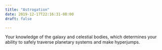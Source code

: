 ```yaml
---
title: "Astrogation"
date: 2019-12-17T22:16:31-08:00
draft: false

---
```

Your knowledge of the galaxy and celestial bodies, which determines your ability to safely traverse planetary systems and make hyperjumps.
